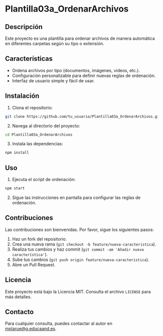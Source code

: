 # Plantilla03a_OrdenarArchivos

## Descripción
Este proyecto es una plantilla para ordenar archivos de manera automática en diferentes carpetas según su tipo o extensión.

## Características
- Ordena archivos por tipo (documentos, imágenes, videos, etc.).
- Configuración personalizable para definir nuevas reglas de ordenación.
- Interfaz de usuario simple y fácil de usar.

## Instalación
1. Clona el repositorio:
  ```bash
  git clone https://github.com/tu_usuario/Plantilla03a_OrdenarArchivos.git
  ```
2. Navega al directorio del proyecto:
  ```bash
  cd Plantilla03a_OrdenarArchivos
  ```
3. Instala las dependencias:
  ```bash
  npm install
  ```

## Uso
1. Ejecuta el script de ordenación:
  ```bash
  npm start
  ```
2. Sigue las instrucciones en pantalla para configurar las reglas de ordenación.

## Contribuciones
Las contribuciones son bienvenidas. Por favor, sigue los siguientes pasos:
1. Haz un fork del repositorio.
2. Crea una nueva rama (`git checkout -b feature/nueva-caracteristica`).
3. Realiza tus cambios y haz commit (`git commit -am 'Añadir nueva característica'`).
4. Sube tus cambios (`git push origin feature/nueva-caracteristica`).
5. Abre un Pull Request.

## Licencia
Este proyecto está bajo la Licencia MIT. Consulta el archivo `LICENSE` para más detalles.

## Contacto
Para cualquier consulta, puedes contactar al autor en [mplarue@g.educaand.es](mailto:[mplarue@g.educaand.es).

